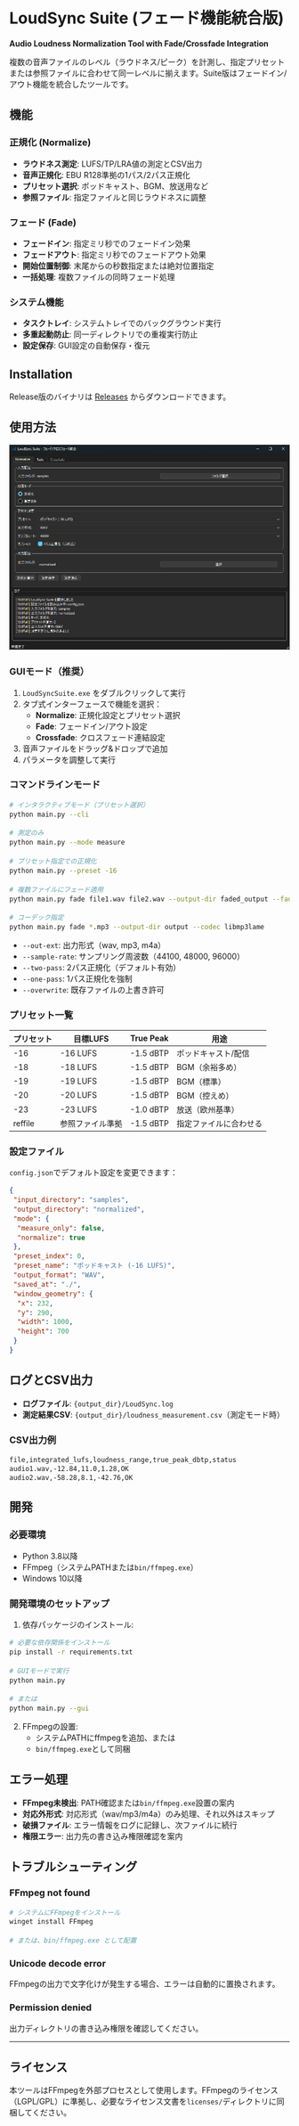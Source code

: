 # LoudSync Suite (フェード機能統合版)

**Audio Loudness Normalization Tool with Fade/Crossfade Integration**

複数の音声ファイルのレベル（ラウドネス/ピーク）を計測し、指定プリセットまたは参照ファイルに合わせて同一レベルに揃えます。Suite版はフェードイン/アウト機能を統合したツールです。

## 機能

### 正規化 (Normalize)

- **ラウドネス測定**: LUFS/TP/LRA値の測定とCSV出力
- **音声正規化**: EBU R128準拠の1パス/2パス正規化
- **プリセット選択**: ポッドキャスト、BGM、放送用など
- **参照ファイル**: 指定ファイルと同じラウドネスに調整

### フェード (Fade)

- **フェードイン**: 指定ミリ秒でのフェードイン効果
- **フェードアウト**: 指定ミリ秒でのフェードアウト効果
- **開始位置制御**: 末尾からの秒数指定または絶対位置指定
- **一括処理**: 複数ファイルの同時フェード処理

### システム機能

- **タスクトレイ**: システムトレイでのバックグラウンド実行
- **多重起動防止**: 同一ディレクトリでの重複実行防止
- **設定保存**: GUI設定の自動保存・復元

## Installation

Release版のバイナリは [Releases](https://github.com/zukio/LoudSync/releases/) からダウンロードできます。

## 使用方法

![LoudSync GUI Interface](assets/image.png)

### GUIモード（推奨）

1. `LoudSyncSuite.exe` をダブルクリックして実行
2. タブ式インターフェースで機能を選択：
   - **Normalize**: 正規化設定とプリセット選択
   - **Fade**: フェードイン/アウト設定
   - **Crossfade**: クロスフェード連結設定
3. 音声ファイルをドラッグ&ドロップで追加
4. パラメータを調整して実行

### コマンドラインモード

```bash
# インタラクティブモード（プリセット選択）
python main.py --cli

# 測定のみ
python main.py --mode measure

# プリセット指定での正規化
python main.py --preset -16

# 複数ファイルにフェード適用
python main.py fade file1.wav file2.wav --output-dir faded_output --fade-in 500 --fade-out 2000

# コーデック指定
python main.py fade *.mp3 --output-dir output --codec libmp3lame
```

- `--out-ext`: 出力形式（wav, mp3, m4a）
- `--sample-rate`: サンプリング周波数（44100, 48000, 96000）
- `--two-pass`: 2パス正規化（デフォルト有効）
- `--one-pass`: 1パス正規化を強制
- `--overwrite`: 既存ファイルの上書き許可

### プリセット一覧

| プリセット | 目標LUFS | True Peak | 用途 |
|-----------|----------|-----------|------|
| -16 | -16 LUFS | -1.5 dBTP | ポッドキャスト/配信 |
| -18 | -18 LUFS | -1.5 dBTP | BGM（余裕多め） |
| -19 | -19 LUFS | -1.5 dBTP | BGM（標準） |
| -20 | -20 LUFS | -1.5 dBTP | BGM（控えめ） |
| -23 | -23 LUFS | -1.0 dBTP | 放送（欧州基準） |
| reffile | 参照ファイル準拠 | -1.5 dBTP | 指定ファイルに合わせる |

### 設定ファイル

`config.json`でデフォルト設定を変更できます：

```json
{
 "input_directory": "samples",
 "output_directory": "normalized",
 "mode": {
  "measure_only": false,
  "normalize": true
 },
 "preset_index": 0,
 "preset_name": "ポッドキャスト (-16 LUFS)",
 "output_format": "WAV",
 "saved_at": "./",
 "window_geometry": {
  "x": 232,
  "y": 290,
  "width": 1000,
  "height": 700
 }
}
```

## ログとCSV出力

- **ログファイル**: `{output_dir}/LoudSync.log`
- **測定結果CSV**: `{output_dir}/loudness_measurement.csv`（測定モード時）

### CSV出力例

```csv
file,integrated_lufs,loudness_range,true_peak_dbtp,status
audio1.wav,-12.84,11.0,1.28,OK
audio2.wav,-58.28,8.1,-42.76,OK
```

## 開発

### 必要環境

- Python 3.8以降
- FFmpeg（システムPATHまたは`bin/ffmpeg.exe`）
- Windows 10以降

### 開発環境のセットアップ

1. 依存パッケージのインストール:

```bash
# 必要な依存関係をインストール
pip install -r requirements.txt

# GUIモードで実行
python main.py

# または
python main.py --gui
```

2. FFmpegの設置:
   - システムPATHにffmpegを追加、または
   - `bin/ffmpeg.exe`として同梱

## エラー処理

- **FFmpeg未検出**: PATH確認または`bin/ffmpeg.exe`設置の案内
- **対応外形式**: 対応形式（wav/mp3/m4a）のみ処理、それ以外はスキップ
- **破損ファイル**: エラー情報をログに記録し、次ファイルに続行
- **権限エラー**: 出力先の書き込み権限確認を案内

## トラブルシューティング

### FFmpeg not found

```bash
# システムにFFmpegをインストール
winget install FFmpeg

# または、bin/ffmpeg.exe として配置
```

### Unicode decode error

FFmpegの出力で文字化けが発生する場合、エラーは自動的に置換されます。

### Permission denied

出力ディレクトリの書き込み権限を確認してください。

---

## ライセンス

本ツールはFFmpegを外部プロセスとして使用します。FFmpegのライセンス（LGPL/GPL）に準拠し、必要なライセンス文書を`licenses/`ディレクトリに同梱してください。
